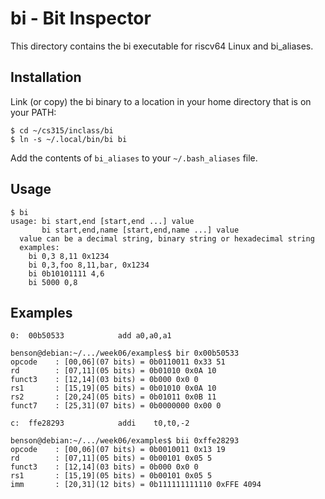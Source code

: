 # bi - Bit Inspector

This directory contains the bi executable for riscv64 Linux and bi_aliases.

## Installation

Link (or copy) the bi binary to a location in your home directory that is on your PATH:
```
$ cd ~/cs315/inclass/bi
$ ln -s ~/.local/bin/bi bi
```

Add the contents of ```bi_aliases``` to your ```~/.bash_aliases``` file.


## Usage

```
$ bi
usage: bi start,end [start,end ...] value
       bi start,end,name [start,end,name ...] value
  value can be a decimal string, binary string or hexadecimal string
  examples:
    bi 0,3 8,11 0x1234
    bi 0,3,foo 8,11,bar, 0x1234
    bi 0b10101111 4,6
    bi 5000 0,8
```

## Examples

```
0:	00b50533          	add	a0,a0,a1
```
```
benson@debian:~/.../week06/examples$ bir 0x00b50533
opcode    : [00,06](07 bits) = 0b0110011 0x33 51
rd        : [07,11](05 bits) = 0b01010 0x0A 10
funct3    : [12,14](03 bits) = 0b000 0x0 0
rs1       : [15,19](05 bits) = 0b01010 0x0A 10
rs2       : [20,24](05 bits) = 0b01011 0x0B 11
funct7    : [25,31](07 bits) = 0b0000000 0x00 0
```

```
c:	ffe28293          	addi	t0,t0,-2
```
```
benson@debian:~/.../week06/examples$ bii 0xffe28293
opcode    : [00,06](07 bits) = 0b0010011 0x13 19
rd        : [07,11](05 bits) = 0b00101 0x05 5
funct3    : [12,14](03 bits) = 0b000 0x0 0
rs1       : [15,19](05 bits) = 0b00101 0x05 5
imm       : [20,31](12 bits) = 0b111111111110 0xFFE 4094
```
